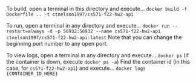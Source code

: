 To build, open a terminal in this directory and execute...
`docker build -f Dockerfile .. -t ctnelson1997/cs571-f22-hw2-api`

To run, open a terminal in any directory and execute...
`docker run --restart=always -d -p 56932:56932 --name cs571-f22-hw2-api ctnelson1997/cs571-f22-hw2-api:latest`
Note that you can change the beginning port number to any open port.

To view logs, open a terminal in any directory and execute...
`docker ps` (if the container is down, execute `docker ps -a`)
Find the container id (in this case, for `cs571-f22-hw2-api`) and execute...
`docker logs {CONTAINER_ID_HERE}`
